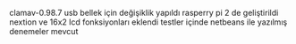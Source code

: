 clamav-0.98.7
usb bellek için değişiklik yapıldı
rasperry pi 2 de geliştirildi
nextion ve 16x2 lcd fonksiyonları eklendi
testler içinde netbeans ile yazılmış denemeler mevcut

